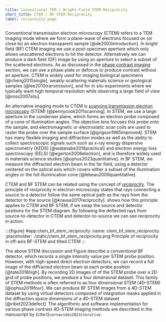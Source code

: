 ```yaml
---
title: Conventional TEM / Bright-Field STEM Reciprocity
short_title: CTEM / BF-STEM Reciprocity
label: reciprocity_page
---
```



Conventional transmission electron microscopy (CTEM) refers to a TEM imaging mode where we form a plane-wave of electrons focused on (or close to) an electron-transparent sample [@de2003introduction]. In bright field (BF) CTEM imaging we use a post-specimen aperture which only allows unscattered electrons to hit the detector. Alternatively we can produce a dark field (DF) image by using an aperture to select a subset of the scattered electrons. As as discussed in the [phase contrast imaging](./01_phase_contrast_imaging.md) section, we can use a phase plate or defocus to produce contrast without an aperture. CTEM is widely used for imaging biological specimens [@cheng2015single], weakly-scattering materials science or geological samples [@lee2010transmission], and for *in situ* experiments where we typically want high temporal resolution while observing a large field of view [@ross2007situ].

An alternative imaging mode to CTEM is [scanning transmission electron microscopy](wiki:Scanning_transmission_electron_microscopy) (STEM) [@pennycook2011scanning]. In STEM, we use a large aperture in the condenser plane, which forms an electron probe composed of a cone of illumination angles. The objective lens focuses this probe onto the sample, and electromagnetic or electrostatic *scan coils* are used to raster the probe over the sample surface [@grigson1965improved]. STEM has many flexible imaging and diffraction modes as well as the ability to collect spectroscopic signals such such as x-ray energy dispersive spectrometry (XEDS) [@watanabe2016practical] and electron energy loss spectroscopy (EELS) [@egerton2008electron], and is therefore widely used in materials science studies [@ophus2023quantitative]. In BF STEM, we measure the diffracted electron beam in the far field, using a detector centered on the optical axis which covers either a subset of the illumination angles or the full illumincation cone [@lebeau2009quantitative].

CTEM and BF STEM can be related using the concept of [*reciprocity*](wiki:Helmholtz_reciprocity). The principle of reciprocity in electron microscopy states that rays connecting a source to a detector follow the same optical path as the rays from the detector to the source [@krause2017reciprocity]. [](#phase_contrast_imaging) shows how this principle applies to CTEM and BF STEM, if we swap the source and detector positions for the STEM diagram. By following the deflected rays from source-to-detector in CTEM and detector-to-source we can see reciprocity in action.

:::{figure} #app:ctem_bf_stem_reciprocity
:name: ctem_bf_stem_reciprocity
:placeholder: ./static/ctem_bf_stem_reciprocity.png
Principle of reciprocity in off-axis BF-STEM and tilted CTEM
:::


The above STEM discussion and Figure describe a conventional BF detector, which records a single intensity value per STEM probe position. However, with high-speed direct electron detectors, we can record a full image of the diffracted electron beam at each probe position [@tate2016high]. By recording 2D images of of the STEM probe over a 2D grid of probe positions, we produce a four dimensonal dataset. This family of STEM methods is often referred to as four dimensional STEM (4D-STEM) [@ophus2019four]. We can produce BF STEM images from a 4D-STEM dataset by using virtual detectors composed of integration masks applied in the diffraction space dimensions of a 4D-STEM dataset [@ribet2023defect]. The algorithmic and software implementation for various phase contrast 4D-STEM imaging methods are described in the manuscript by {cite:t}`varnavides2023iterative`.




